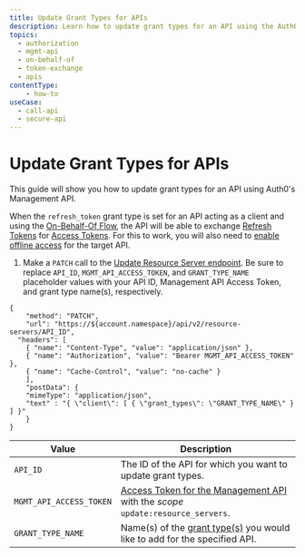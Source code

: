 ```yaml
---
title: Update Grant Types for APIs
description: Learn how to update grant types for an API using the Auth0 Management API. For use with Auth0's On-Behalf-Of Flow.
topics:
  - authorization
  - mgmt-api
  - on-behalf-of
  - token-exchange
  - apis
contentType: 
    - how-to
useCase:
  - call-api
  - secure-api
---
```

# Update Grant Types for APIs

This guide will show you how to update grant types for an API using Auth0's Management API.

When the `refresh_token` grant type is set for an API acting as a client and using the [On-Behalf-Of Flow](/flows/concepts/on-behalf-of), the API will be able to exchange [Refresh Tokens](/tokens/refresh-token) for [Access Tokens](/tokens/access-tokens). For this to work, you will also need to [enable offline access](/dashboard/guides/apis/enable-offline-access) for the target API.

1. Make a `PATCH` call to the [Update Resource Server endpoint](/api/management/v2#!/resource_servers/patch_resource_server). Be sure to replace `API_ID`, `MGMT_API_ACCESS_TOKEN`, and `GRANT_TYPE_NAME` placeholder values with your API ID, Management API Access Token, and grant type name(s), respectively.

```har
{
	"method": "PATCH",
	"url": "https://${account.namespace}/api/v2/resource-servers/API_ID",
  "headers": [
    { "name": "Content-Type", "value": "application/json" },
   	{ "name": "Authorization", "value": "Bearer MGMT_API_ACCESS_TOKEN" },
    { "name": "Cache-Control", "value": "no-cache" }
	],
	"postData": {
    "mimeType": "application/json",
    "text" : "{ \"client\": [ { \"grant_types\": \"GRANT_TYPE_NAME\" } ] }"
	}
}
```

| **Value** | **Description** |
| - | - |
| `API_ID` | Τhe ID of the API for which you want to update grant types. |
| `MGMT_API_ACCESS_TOKEN`  | [Access Token for the Management API](/api/management/v2/tokens) with the <dfn data-key="scope">scope</dfn> `update:resource_servers`. |
| `GRANT_TYPE_NAME` | Name(s) of the [grant type(s)](/applications/reference/grant-types-available) you would like to add for the specified API. |